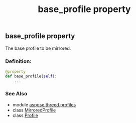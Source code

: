 ﻿---
title: base_profile property
second_title: Aspose.3D for Python via .NET API References
description: 
type: docs
weight: 90
url: /python-net/aspose.threed.profiles/mirroredprofile/base_profile/
is_root: false
---

## base_profile property


The base profile to be mirrored.
### Definition:
```python
@property
def base_profile(self):
    ...
```

### See Also
* module [aspose.threed.profiles](../../)
* class [MirroredProfile](/3d/python-net/aspose.threed.profiles/mirroredprofile)
* class [Profile](/3d/python-net/aspose.threed.profiles/profile)
